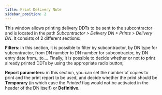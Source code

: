 ```yaml
---
title: Print Delivery Note
sidebar_position: 2
---
```


This window allows printing delivery DDTs to be sent to the subcontractor and is located in the path *Subcontractor > Delivery DN > Prints > Delivery DN*. It consists of 2 different sections:

**Filters**: in this section, it is possible to filter by subcontractor, by DN type for subcontractor, from DN number to DN number for subcontractor, by DN entry date from…to…. Finally, it is possible to decide whether or not to print already printed DDTs by using the appropriate radio button;

**Report parameters**: in this section, you can set the number of copies to print and the print report to be used, and decide whether the print should be **Temporary** (in which case the *Printed* flag would not be activated in the header of the DN itself) or **Definitive**.